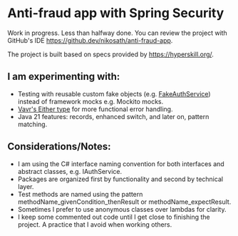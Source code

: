 # Anti-fraud app with Spring Security
Work in progress. Less than halfway done. You can review the project with GitHub's IDE https://github.dev/nikosath/anti-fraud-app.

The project is built based on specs provided by https://hyperskill.org/.
## I am experimenting with:
  - Testing with reusable custom fake objects (e.g. [FakeAuthService](src/test/java/antifraud/security/service/FakeAuthService.java)) instead of framework mocks e.g. Mockito mocks.
- [Vavr's Either type](https://docs.vavr.io/#_either) for more functional error handling.
- Java 21 features: records, enhanced switch, and later on, pattern matching.
## Considerations/Notes:
- I am using the C# interface naming convention for both interfaces and abstract classes, e.g. IAuthService.
- Packages are organized first by functionality and second by technical layer.
- Test methods are named using the pattern methodName_givenCondition_thenResult or methodName_expectResult.
- Sometimes I prefer to use anonymous classes over lambdas for clarity.
- I keep some commented out code until I get close to finishing the project. A practice that I avoid when working others.

